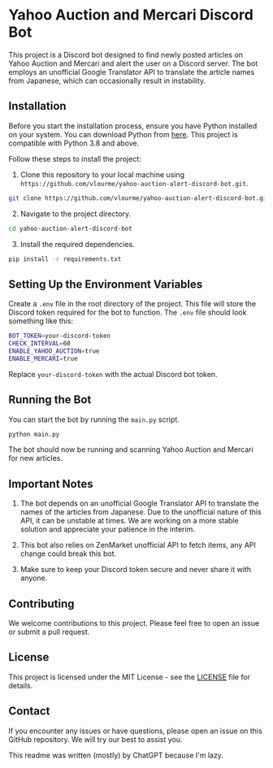# Yahoo Auction and Mercari Discord Bot

This project is a Discord bot designed to find newly posted articles on Yahoo Auction and Mercari and alert the user on a Discord server. The bot employs an unofficial Google Translator API to translate the article names from Japanese, which can occasionally result in instability.

## Installation

Before you start the installation process, ensure you have Python installed on your system. You can download Python from [here](https://www.python.org/downloads/). This project is compatible with Python 3.8 and above.

Follow these steps to install the project:

1. Clone this repository to your local machine using `https://github.com/vlourme/yahoo-auction-alert-discord-bot.git`.

```bash
git clone https://github.com/vlourme/yahoo-auction-alert-discord-bot.git
```

2. Navigate to the project directory.

```bash
cd yahoo-auction-alert-discord-bot
```

3. Install the required dependencies.

```bash
pip install -r requirements.txt
```

## Setting Up the Environment Variables

Create a `.env` file in the root directory of the project. This file will store the Discord token required for the bot to function. The `.env` file should look something like this:

```bash
BOT_TOKEN=your-discord-token
CHECK_INTERVAL=60
ENABLE_YAHOO_AUCTION=true
ENABLE_MERCARI=true
```

Replace `your-discord-token` with the actual Discord bot token.

## Running the Bot

You can start the bot by running the `main.py` script.

```bash
python main.py
```

The bot should now be running and scanning Yahoo Auction and Mercari for new articles.

## Important Notes

1. The bot depends on an unofficial Google Translator API to translate the names of the articles from Japanese. Due to the unofficial nature of this API, it can be unstable at times. We are working on a more stable solution and appreciate your patience in the interim.

2. This bot also relies on ZenMarket unofficial API to fetch items, any API change could break this bot.

3. Make sure to keep your Discord token secure and never share it with anyone.

## Contributing

We welcome contributions to this project. Please feel free to open an issue or submit a pull request.

## License

This project is licensed under the MIT License - see the [LICENSE](LICENSE) file for details.

## Contact

If you encounter any issues or have questions, please open an issue on this GitHub repository. We will try our best to assist you.

This readme was written (mostly) by ChatGPT because I'm lazy.
